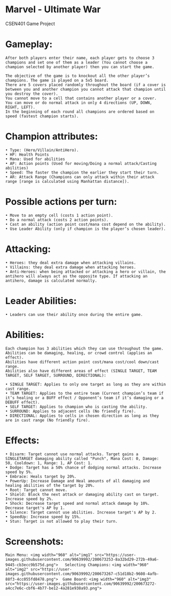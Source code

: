 # Marvel - Ultimate War

CSEN401 Game Project

# Gameplay:

    After both players enter their name, each player gets to choose 3 champions and set one of them as a leader (You cannot choose a champion selected by another player) then you can start the game.

    The objective of the game is to knockout all the other player’s champions. The game is played on a 5x5 board.
	There are 5 covers placed randomly throughout the board (if a cover is between you and another champion you cannot attack that champion until you destroy the cover).
	You cannot move to a cell that contains another player or a cover.
	You can move or do normal attack in only 4 directions (UP, DOWN, RIGHT, LEFT).
	In the beginning of each round all champions are ordered based on speed (fastest champion starts).

# Champion attributes:

    • Type: (Hero/Villain/AntiHero).
	• HP: Health Points
	• Mana: Used for abilities
	• AP: Action points (Used for moving/Doing a normal attack/Casting abilities)
	• Speed: The faster the champion the earlier they start their turn.
	• AR: Attack Range (Champions can only attack within their attack range [range is calculated using Manhattan distance]).

# Possible actions per turn:

    • Move to an empty cell (costs 1 action point).
	• Do a normal attack (costs 2 action points).
	• Cast an ability (action point cost/mana cost depend on the ability).
	• Use Leader Ability (only if champion is the player’s chosen leader).

# Attacking:

    • Heroes: they deal extra damage when attacking villains.
	• Villains: they deal extra damage when attacking heroes.
	• Anti-Heroes: when being attacked or attacking a hero or villain, the antihero will always act as the opposite type. If attacking an antihero, damage is calculated normally.

# Leader Abilities:

    • Leaders can use their ability once during the entire game.

# Abilities:

    Each champion has 3 abilities which they can use throughout the game.
	Abilities can be damaging, healing, or crowd control (applies an effect).
	Abilities have different action point cost/mana cost/cool down/cast range.
	Abilities also have different areas of effect (SINGLE TARGET, TEAM TARGET, SELF TARGET, SURROUND, DIRECTIONAL):

    • SINGLE TARGET: Applies to only one target as long as they are within cast range.
	• TEAM TARGET: Applies to the entire team (Current champion’s team if it’s healing or a BUFF effect / Opponent’s team if it’s damaging or a DEBUFF effect).
	• SELF TARGET: Applies to champion who is casting the ability.
	• SURROUND: Applies to adjacent cells (No friendly fire).
	• DIRECTIONAL: Applies to cells in chosen direction as long as they are in cast range (No friendly fire).

# Effects:

    • Disarm: Target cannot use normal attacks. Target gains a SINGLETARGET damaging ability called "Punch", Mana Cost: 0, Damage: 50, Cooldown: 1, Range: 1, AP Cost: 1.
	• Dodge: Target has a 50% chance of dodging normal attacks. Increase speed by 5%.
	• Embrace: Heals target by 20%.
	• PowerUp: Increase Damage and Heal amounts of all damaging and healing abilities of the target by 20%.
	• Root: Target cannot move.
	• Shield: Block the next attack or damaging ability cast on target. Increase speed by 2%.
	• Shock: Decrease target speed and normal attack damage by 10%. Decrease target's AP by 1.
	• Silence: Target cannot use abilities. Increase target's AP by 2.
	• SpeedUp: Increase speed by 15%.
	• Stun: Target is not allowed to play their turn.

# Screenshots:

`Main Menu: <img width="960" alt="img1" src="https://user-images.githubusercontent.com/90639992/200673253-8a32bd29-272b-49a6-9445-cb3ecc9b575d.png">   Selecting Champions:`
`<img width="960" alt="img2" src="https://user-images.githubusercontent.com/90639992/200673267-c51d18b2-9608-4afb-88f3-4cc055fd8478.png"> 
Game Board:`
`<img width="960" alt="img3" src="https://user-images.githubusercontent.com/90639992/200673272-a4cc7e6c-cbf6-4b77-be12-4a281e938a93.png">`
